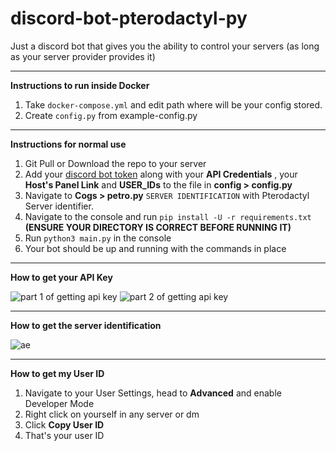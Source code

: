 # discord-bot-pterodactyl-py
Just a discord bot that gives you the ability to control your servers (as long as your server provider provides it)

---

**Instructions to run inside Docker**
1. Take `docker-compose.yml` and edit path where will be your config stored.
2. Create `config.py` from example-config.py


---

**Instructions for normal use**
1. Git Pull or Download the repo to your server
2. Add your [discord bot token](https://discord.com/developers/applications) along with your **API Credentials** , your **Host's Panel Link** and **USER_IDs** to the file in **config > config.py**
3. Navigate to **Cogs > petro.py** `SERVER IDENTIFICATION` with Pterodactyl Server identifier.
4. Navigate to the console and run `pip install -U -r requirements.txt` **(ENSURE YOUR DIRECTORY IS CORRECT BEFORE RUNNING IT)**
5. Run `python3 main.py` in the console
6. Your bot should be up and running with the commands in place

---
**How to get your API Key**

![part 1 of getting api key](https://cdn.discordapp.com/attachments/933327160687599658/1111211753875968040/image.png)
![part 2 of getting api key](https://cdn.discordapp.com/attachments/933327160687599658/1111211897451188224/image.png)

---
**How to get the server identification**

![ae](https://cdn.discordapp.com/attachments/933327160687599658/1111213492557586472/image.png)

---
**How to get my User ID**

1. Navigate to your User Settings, head to **Advanced** and enable Developer Mode
2. Right click on yourself in any server or dm
3. Click **Copy User ID**
4. That's your user ID
